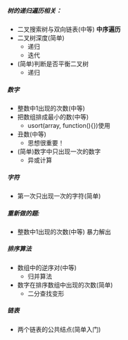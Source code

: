 ##### 树的递归遍历相关：
- 二叉搜索树与双向链表(中等)
  __中序遍历__
- 二叉树深度(简单)
	- 递归
	- 迭代
- (简单)判断是否平衡二叉树
	- 递归


##### 数字
- 整数中1出现的次数(中等)
- 把数组排成最小的数(中等)
	- usort(array, function(){})使用
- 丑数(中等)
	- 思想很重要！
- (简单)数字中只出现一次的数字
	- 异或计算


##### 字符
- 第一次只出现一次的字符(简单)


##### 重新做的题:
- 整数中1出现的次数(中等) 
    暴力解出


##### 排序算法
- 数组中的逆序对(中等)
	- 归并算法
- 数字在排序数组中出现的次数(简单)
	- 二分查找变形


##### 链表
- 两个链表的公共结点(简单入门)
